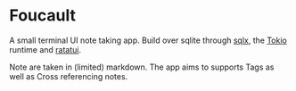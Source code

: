 # Foucault
A small terminal UI note taking app.
Build over sqlite through [sqlx](https://github.com/launchbadge/sqlx), the [Tokio](https://github.com/tokio-rs/tokio) runtime and [ratatui](https://github.com/ratatui-org/ratatui).

Note are taken in (limited) markdown.
The app aims to supports Tags as well as Cross referencing notes.
